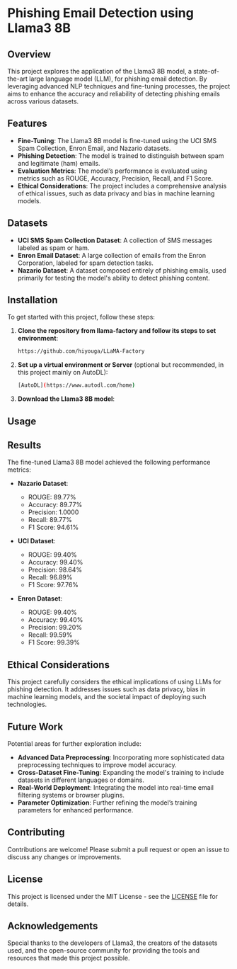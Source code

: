# Phishing Email Detection using Llama3 8B

## Overview

This project explores the application of the Llama3 8B model, a state-of-the-art large language model (LLM), for phishing email detection. By leveraging advanced NLP techniques and fine-tuning processes, the project aims to enhance the accuracy and reliability of detecting phishing emails across various datasets.

## Features

- **Fine-Tuning**: The Llama3 8B model is fine-tuned using the UCI SMS Spam Collection, Enron Email, and Nazario datasets.
- **Phishing Detection**: The model is trained to distinguish between spam and legitimate (ham) emails.
- **Evaluation Metrics**: The model’s performance is evaluated using metrics such as ROUGE, Accuracy, Precision, Recall, and F1 Score.
- **Ethical Considerations**: The project includes a comprehensive analysis of ethical issues, such as data privacy and bias in machine learning models.

## Datasets

- **UCI SMS Spam Collection Dataset**: A collection of SMS messages labeled as spam or ham.
- **Enron Email Dataset**: A large collection of emails from the Enron Corporation, labeled for spam detection tasks.
- **Nazario Dataset**: A dataset composed entirely of phishing emails, used primarily for testing the model's ability to detect phishing content.

## Installation

To get started with this project, follow these steps:

1. **Clone the repository from llama-factory and follow its steps to set environment**:
    ```bash
    https://github.com/hiyouga/LLaMA-Factory
    ```

2. **Set up a virtual environment or Server** (optional but recommended, in this project mainly on AutoDL):
    ```bash
    [AutoDL](https://www.autodl.com/home)
    ```

4. **Download the Llama3 8B model**:

## Usage



## Results

The fine-tuned Llama3 8B model achieved the following performance metrics:

- **Nazario Dataset**:
  - ROUGE: 89.77%
  - Accuracy: 89.77%
  - Precision: 1.0000
  - Recall: 89.77%
  - F1 Score: 94.61%

- **UCI Dataset**:
  - ROUGE: 99.40%
  - Accuracy: 99.40%
  - Precision: 98.64%
  - Recall: 96.89%
  - F1 Score: 97.76%

- **Enron Dataset**:
  - ROUGE: 99.40%
  - Accuracy: 99.40%
  - Precision: 99.20%
  - Recall: 99.59%
  - F1 Score: 99.39%

## Ethical Considerations

This project carefully considers the ethical implications of using LLMs for phishing detection. It addresses issues such as data privacy, bias in machine learning models, and the societal impact of deploying such technologies.

## Future Work

Potential areas for further exploration include:

- **Advanced Data Preprocessing**: Incorporating more sophisticated data preprocessing techniques to improve model accuracy.
- **Cross-Dataset Fine-Tuning**: Expanding the model's training to include datasets in different languages or domains.
- **Real-World Deployment**: Integrating the model into real-time email filtering systems or browser plugins.
- **Parameter Optimization**: Further refining the model’s training parameters for enhanced performance.

## Contributing

Contributions are welcome! Please submit a pull request or open an issue to discuss any changes or improvements.

## License

This project is licensed under the MIT License - see the [LICENSE](LICENSE) file for details.

## Acknowledgements

Special thanks to the developers of Llama3, the creators of the datasets used, and the open-source community for providing the tools and resources that made this project possible.
